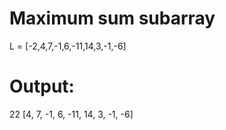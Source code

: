 # Maximum sum subarray
L = [-2,4,7,-1,6,-11,14,3,-1,-6]

# Output:
22 [4, 7, -1, 6, -11, 14, 3, -1, -6]
